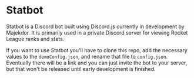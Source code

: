 # Statbot

Statbot is a Discord bot built using Discord.js currently in development by Majekdor. It is primarily used in a private Discord server for 
viewing Rocket League ranks and stats.

If you want to use Statbot you'll have to clone this repo, add the necessary values to the `demoConfig.json`, and rename 
that file to `config.json`. Eventually there will be a link and you can just invite the bot to your server, but that 
won't be released until early development is finished.